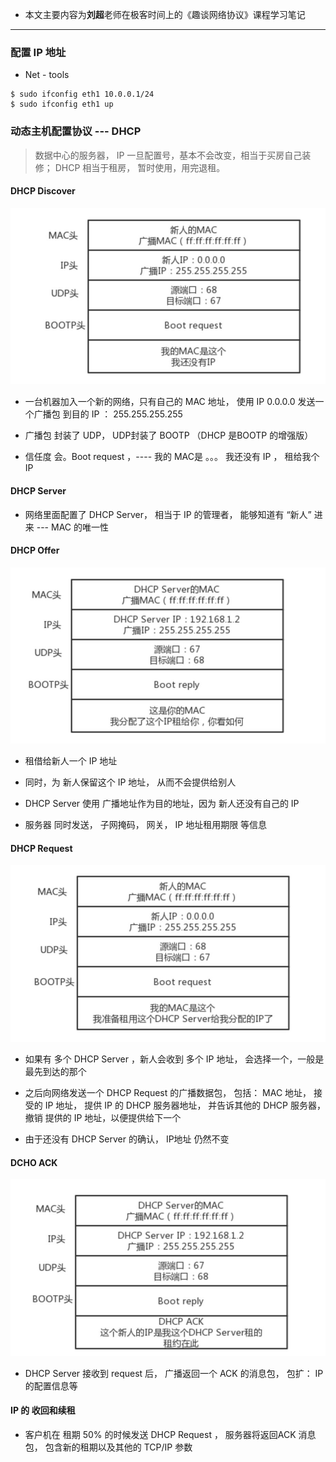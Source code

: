 
* 本文主要内容为**刘超**老师在极客时间上的《趣谈网络协议》课程学习笔记

---

### 配置 IP 地址

* Net - tools
```
$ sudo ifconfig eth1 10.0.0.1/24
$ sudo ifconfig eth1 up

```


### 动态主机配置协议 --- DHCP

> 数据中心的服务器， IP 一旦配置号，基本不会改变，相当于买房自己装修； DHCP 相当于租房， 暂时使用，用完退租。


####  DHCP Discover

![](https://github.com/LiuChuang0059/large_file/blob/master/pic/lewx6.jpg)

* 一台机器加入一个新的网络，只有自己的 MAC 地址， 使用 IP 0.0.0.0 发送一个广播包 到目的 IP ： 255.255.255.255

* 广播包 封装了 UDP， UDP封装了 BOOTP （DHCP 是BOOTP 的增强版）

* 信任度 会。Boot request ，---- 我的 MAC是 。。。 我还没有 IP ， 租给我个 IP


#### DHCP Server

* 网络里面配置了 DHCP Server， 相当于 IP 的管理者， 能够知道有 “新人” 进来 --- MAC 的唯一性


#### DHCP Offer

![](https://github.com/LiuChuang0059/large_file/blob/master/pic/pmcmu.jpg)

* 租借给新人一个 IP 地址

* 同时，为 新人保留这个 IP 地址， 从而不会提供给别人

* DHCP Server 使用 广播地址作为目的地址，因为 新人还没有自己的 IP

* 服务器 同时发送， 子网掩码， 网关， IP 地址租用期限 等信息



#### DHCP Request
![](https://github.com/LiuChuang0059/large_file/blob/master/pic/6anl4.jpg)

* 如果有 多个 DHCP Server ，新人会收到 多个 IP 地址， 会选择一个，一般是最先到达的那个

* 之后向网络发送一个 DHCP Request 的广播数据包， 包括： MAC 地址， 接受的 IP 地址， 提供 IP 的 DHCP 服务器地址， 并告诉其他的 DHCP 服务器，撤销 提供的 IP 地址，以便提供给下一个

* 由于还没有 DHCP Server  的确认， IP地址 仍然不变

#### DCHO ACK

![](https://github.com/LiuChuang0059/large_file/blob/master/pic/c5orq.jpg)

*  DHCP Server 接收到 request 后， 广播返回一个 ACK 的消息包， 包扩： IP 的配置信息等



#### IP 的 收回和续租

* 客户机在 租期 50% 的时候发送 DHCP Request ， 服务器将返回ACK 消息包， 包含新的租期以及其他的 TCP/IP 参数













